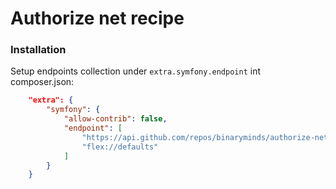 # Authorize net recipe

### Installation
Setup endpoints collection under `extra.symfony.endpoint` int composer.json:

```json
    "extra": {
        "symfony": {
            "allow-contrib": false,
            "endpoint": [
                "https://api.github.com/repos/binaryminds/authorize-net-recipe/contents/index.json",
                "flex://defaults"
            ]
        }
    }
```
